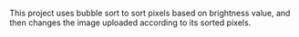 This project uses bubble sort to sort pixels based on brightness value, and then changes the image uploaded according to its sorted pixels.
